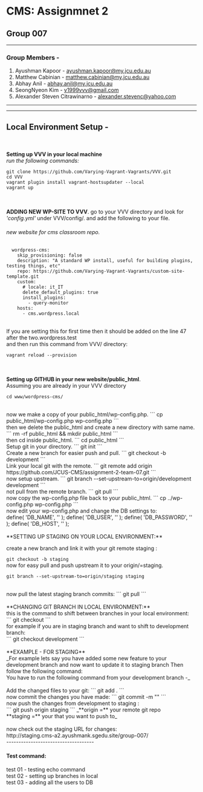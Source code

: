 # CMS: Assignmnet 2
## Group 007

------------------------------------
### Group Members -

1. Ayushman Kapoor - ayushman.kapoor@my.jcu.edu.au
2. Matthew Cabinian - matthew.cabinian@my.jcu.edu.au
3. Abhay Anil - abhay.anil@my.jcu.edu.au
4. SeongNyeon Kim - v1999vvv@gmail.com
5. Alexander Steven Citrawinarno - alexander.stevenc@yahoo.com
------------------------------------

------------------------------------
## Local Environment Setup -
<br/><br/>
**Setting up VVV in your local machine**
<br/>
*run the following commands:*
```
git clone https://github.com/Varying-Vagrant-Vagrants/VVV.git
cd VVV
vagrant plugin install vagrant-hostsupdater --local
vagrant up
```
<br/><br/>
**ADDING NEW WP-SITE TO VVV**. 
go to your VVV directory and look for _'config.yml'_ under VVV/config/. 
and add the following to your file. 
<br/>
###### new website for cms classroom repo. <br/>
```
  wordpress-cms:
    skip_provisioning: false
    description: "A standard WP install, useful for building plugins, testing things, etc"
    repo: https://github.com/Varying-Vagrant-Vagrants/custom-site-template.git
    custom:
      # locale: it_IT
      delete_default_plugins: true
      install_plugins:
        - query-monitor
    hosts:
      - cms.wordpress.local
 ```
<br/>
If you are setting this for first time then it should be added on the line 47 after the two.wordpress.test<br/>
and then run this command from VVV/ directory:<br/>

```
vagrant reload --provision
```
<br/><br/>
**Setting up GITHUB in your new website/public_html**. 
<br/>
Assuming you are already in your VVV directory
```
cd www/wordpress-cms/
```
<br/>
now we make a copy of your public_html/wp-config.php. 
```
cp public_html/wp-config.php wp-config.php
```
<br/>
then we delete the public_html and create a new directory with same name. 
```
rm -rf public_html && mkdir public_html
```
<br/>
then cd inside public_html. 
```
cd public_html
```
<br/>
Setup git in your directory. 
```
git init
```
<br/>
Create a new branch for easier push and pull. 
```
git checkout -b development
```
<br/>
Link your local git with the remote. 
```
git remote add origin https://github.com/JCUS-CMS/assignment-2-team-07.git
```
<br/>
now setup upstream. 
```
git branch --set-upstream-to=origin/development development
```
<br/>
not pull from the remote branch. 
```
git pull
```
<br/>
now copy the wp-config.php file back to your public_html. 
```
cp ../wp-config.php wp-config.php
```
<br/>
now edit your wp-config.php and change the DB settings to:  
<br/>
  define( 'DB_NAME', '<YOUR DB_NAME>' );  
  define( 'DB_USER', '<YOUR DB_USERNAME>' );  
  define( 'DB_PASSWORD', '<YOUR DB_PASSWORD>' );  
  define( 'DB_HOST', '<YOUR DB_SERVER IP>' );  
<br/>
  <br/>
**SETTING UP STAGING ON YOUR LOCAL ENVIRONMENT:**

<br/>

create a new branch and link it with your git remote staging <branch>:
  
`git checkout -b staging`
  <br/>
now for easy pull and push upstream it to your origin/<branch>=staging.
  
```
git branch --set-upstream-to=origin/staging staging
```
  <br/>
now pull the latest staging branch commits:  
```
git pull
```
  <br/><br/>
**CHANGING GIT BRANCH IN LOCAL ENVIRONMENT:**
<br/>
this is the command to shift between branches in your local environment:<br/>
```
git checkout <branch-name>
```
<br/>
for example if you are in staging branch and want to shift to development branch:<br/>
```
git checkout development
```
<br/><br/>
**EXAMPLE - FOR STAGING**
<br/>
_For example lets say you have added some new feature to your development branch and now want to update it to staging branch
Then follow the following command:<br/>
You have to run the following command from your development branch -_<br/>
<br/>
Add the changed files to your git:
```
git add .
```
<br/>
now commit the changes you have made:
```
git commit -m "<your-commit-message>"
```
<br/>
now push the changes from development to staging :<br/>
```
git push origin staging
```
_**origin =** your remote git repo<br/>
**staging =** your <branch> that you want to push to_<br/>
  <br/>
now check out the staging URL for changes:<br/>
http://staging.cms-a2.ayushmank.sgedu.site/group-007/<br/>
------------------------------------
<br/>
  
#### Test command:
test 01 - testing echo command<br/>
test 02 - setting up branches in local<br/>
test 03 - adding all the users to DB<br/>
